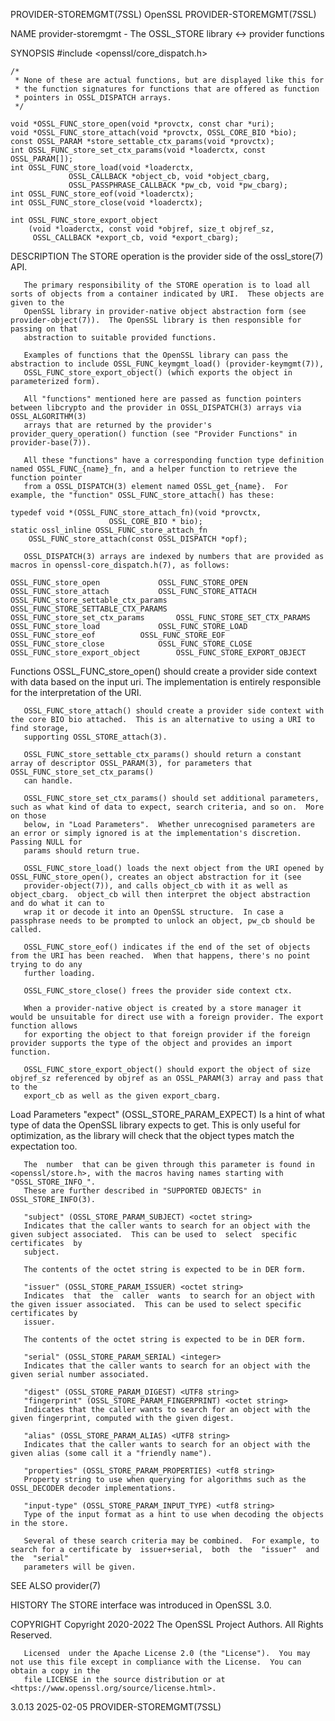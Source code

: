 PROVIDER-STOREMGMT(7SSL)						    OpenSSL						      PROVIDER-STOREMGMT(7SSL)

NAME
       provider-storemgmt - The OSSL_STORE library <-> provider functions

SYNOPSIS
	#include <openssl/core_dispatch.h>

	/*
	 * None of these are actual functions, but are displayed like this for
	 * the function signatures for functions that are offered as function
	 * pointers in OSSL_DISPATCH arrays.
	 */

	void *OSSL_FUNC_store_open(void *provctx, const char *uri);
	void *OSSL_FUNC_store_attach(void *provctx, OSSL_CORE_BIO *bio);
	const OSSL_PARAM *store_settable_ctx_params(void *provctx);
	int OSSL_FUNC_store_set_ctx_params(void *loaderctx, const OSSL_PARAM[]);
	int OSSL_FUNC_store_load(void *loaderctx,
				 OSSL_CALLBACK *object_cb, void *object_cbarg,
				 OSSL_PASSPHRASE_CALLBACK *pw_cb, void *pw_cbarg);
	int OSSL_FUNC_store_eof(void *loaderctx);
	int OSSL_FUNC_store_close(void *loaderctx);

	int OSSL_FUNC_store_export_object
	    (void *loaderctx, const void *objref, size_t objref_sz,
	     OSSL_CALLBACK *export_cb, void *export_cbarg);

DESCRIPTION
       The STORE operation is the provider side of the ossl_store(7) API.

       The primary responsibility of the STORE operation is to load all sorts of objects from a container indicated by URI.  These objects are given to the
       OpenSSL library in provider-native object abstraction form (see provider-object(7)).  The OpenSSL library is then responsible for passing on that
       abstraction to suitable provided functions.

       Examples of functions that the OpenSSL library can pass the abstraction to include OSSL_FUNC_keymgmt_load() (provider-keymgmt(7)),
       OSSL_FUNC_store_export_object() (which exports the object in parameterized form).

       All "functions" mentioned here are passed as function pointers between libcrypto and the provider in OSSL_DISPATCH(3) arrays via OSSL_ALGORITHM(3)
       arrays that are returned by the provider's provider_query_operation() function (see "Provider Functions" in provider-base(7)).

       All these "functions" have a corresponding function type definition named OSSL_FUNC_{name}_fn, and a helper function to retrieve the function pointer
       from a OSSL_DISPATCH(3) element named OSSL_get_{name}.  For example, the "function" OSSL_FUNC_store_attach() has these:

	typedef void *(OSSL_FUNC_store_attach_fn)(void *provctx,
						  OSSL_CORE_BIO * bio);
	static ossl_inline OSSL_FUNC_store_attach_fn
	    OSSL_FUNC_store_attach(const OSSL_DISPATCH *opf);

       OSSL_DISPATCH(3) arrays are indexed by numbers that are provided as macros in openssl-core_dispatch.h(7), as follows:

	OSSL_FUNC_store_open		     OSSL_FUNC_STORE_OPEN
	OSSL_FUNC_store_attach		     OSSL_FUNC_STORE_ATTACH
	OSSL_FUNC_store_settable_ctx_params  OSSL_FUNC_STORE_SETTABLE_CTX_PARAMS
	OSSL_FUNC_store_set_ctx_params	     OSSL_FUNC_STORE_SET_CTX_PARAMS
	OSSL_FUNC_store_load		     OSSL_FUNC_STORE_LOAD
	OSSL_FUNC_store_eof		     OSSL_FUNC_STORE_EOF
	OSSL_FUNC_store_close		     OSSL_FUNC_STORE_CLOSE
	OSSL_FUNC_store_export_object	     OSSL_FUNC_STORE_EXPORT_OBJECT

   Functions
       OSSL_FUNC_store_open() should create a provider side context with data based on the input uri.  The implementation is entirely responsible for the
       interpretation of the URI.

       OSSL_FUNC_store_attach() should create a provider side context with the core BIO bio attached.  This is an alternative to using a URI to find storage,
       supporting OSSL_STORE_attach(3).

       OSSL_FUNC_store_settable_ctx_params() should return a constant array of descriptor OSSL_PARAM(3), for parameters that OSSL_FUNC_store_set_ctx_params()
       can handle.

       OSSL_FUNC_store_set_ctx_params() should set additional parameters, such as what kind of data to expect, search criteria, and so on.  More on those
       below, in "Load Parameters".  Whether unrecognised parameters are an error or simply ignored is at the implementation's discretion.  Passing NULL for
       params should return true.

       OSSL_FUNC_store_load() loads the next object from the URI opened by OSSL_FUNC_store_open(), creates an object abstraction for it (see
       provider-object(7)), and calls object_cb with it as well as object_cbarg.  object_cb will then interpret the object abstraction and do what it can to
       wrap it or decode it into an OpenSSL structure.	In case a passphrase needs to be prompted to unlock an object, pw_cb should be called.

       OSSL_FUNC_store_eof() indicates if the end of the set of objects from the URI has been reached.	When that happens, there's no point trying to do any
       further loading.

       OSSL_FUNC_store_close() frees the provider side context ctx.

       When a provider-native object is created by a store manager it would be unsuitable for direct use with a foreign provider. The export function allows
       for exporting the object to that foreign provider if the foreign provider supports the type of the object and provides an import function.

       OSSL_FUNC_store_export_object() should export the object of size objref_sz referenced by objref as an OSSL_PARAM(3) array and pass that to the
       export_cb as well as the given export_cbarg.

   Load Parameters
       "expect" (OSSL_STORE_PARAM_EXPECT) <integer>
	   Is a hint of what type of data the OpenSSL library expects to get.  This is only useful for optimization, as the library will check that the object
	   types match the expectation too.

	   The	number	that can be given through this parameter is found in <openssl/store.h>, with the macros having names starting with "OSSL_STORE_INFO_".
	   These are further described in "SUPPORTED OBJECTS" in OSSL_STORE_INFO(3).

       "subject" (OSSL_STORE_PARAM_SUBJECT) <octet string>
	   Indicates that the caller wants to search for an object with the given subject associated.  This can be used to  select  specific  certificates  by
	   subject.

	   The contents of the octet string is expected to be in DER form.

       "issuer" (OSSL_STORE_PARAM_ISSUER) <octet string>
	   Indicates  that  the	 caller	 wants	to search for an object with the given issuer associated.  This can be used to select specific certificates by
	   issuer.

	   The contents of the octet string is expected to be in DER form.

       "serial" (OSSL_STORE_PARAM_SERIAL) <integer>
	   Indicates that the caller wants to search for an object with the given serial number associated.

       "digest" (OSSL_STORE_PARAM_DIGEST) <UTF8 string>
       "fingerprint" (OSSL_STORE_PARAM_FINGERPRINT) <octet string>
	   Indicates that the caller wants to search for an object with the given fingerprint, computed with the given digest.

       "alias" (OSSL_STORE_PARAM_ALIAS) <UTF8 string>
	   Indicates that the caller wants to search for an object with the given alias (some call it a "friendly name").

       "properties" (OSSL_STORE_PARAM_PROPERTIES) <utf8 string>
	   Property string to use when querying for algorithms such as the OSSL_DECODER decoder implementations.

       "input-type" (OSSL_STORE_PARAM_INPUT_TYPE) <utf8 string>
	   Type of the input format as a hint to use when decoding the objects in the store.

       Several of these search criteria may be combined.  For example, to search for a certificate by  issuer+serial,  both  the  "issuer"  and	 the  "serial"
       parameters will be given.

SEE ALSO
       provider(7)

HISTORY
       The STORE interface was introduced in OpenSSL 3.0.

COPYRIGHT
       Copyright 2020-2022 The OpenSSL Project Authors. All Rights Reserved.

       Licensed	 under the Apache License 2.0 (the "License").	You may not use this file except in compliance with the License.  You can obtain a copy in the
       file LICENSE in the source distribution or at <https://www.openssl.org/source/license.html>.

3.0.13									  2025-02-05						      PROVIDER-STOREMGMT(7SSL)
